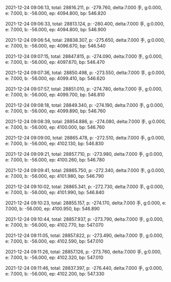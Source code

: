 2021-12-24 09:06:13, total: 28816.211, p: -279.760, delta:7.000 手, g:0.000, e: 7.000, b: -56.000, ep: 4094.800, bp: 546.820

2021-12-24 09:06:33, total: 28813.124, p: -280.400, delta:7.000 手, g:0.000, e: 7.000, b: -56.000, ep: 4094.800, bp: 546.900

2021-12-24 09:06:54, total: 28838.307, p: -275.650, delta:7.000 手, g:0.000, e: 7.000, b: -56.000, ep: 4096.670, bp: 546.540

2021-12-24 09:07:15, total: 28847.815, p: -274.090, delta:7.000 手, g:0.000, e: 7.000, b: -56.000, ep: 4097.670, bp: 546.470

2021-12-24 09:07:36, total: 28850.498, p: -273.550, delta:7.000 手, g:0.000, e: 7.000, b: -56.000, ep: 4099.410, bp: 546.620

2021-12-24 09:07:57, total: 28851.010, p: -274.780, delta:7.000 手, g:0.000, e: 7.000, b: -56.000, ep: 4099.700, bp: 546.810

2021-12-24 09:08:18, total: 28849.340, p: -274.190, delta:7.000 手, g:0.000, e: 7.000, b: -56.000, ep: 4099.890, bp: 546.760

2021-12-24 09:08:39, total: 28854.886, p: -274.080, delta:7.000 手, g:0.000, e: 7.000, b: -56.000, ep: 4100.000, bp: 546.760

2021-12-24 09:09:00, total: 28865.478, p: -272.510, delta:7.000 手, g:0.000, e: 7.000, b: -56.000, ep: 4102.130, bp: 546.830

2021-12-24 09:09:21, total: 28857.710, p: -273.980, delta:7.000 手, g:0.000, e: 7.000, b: -56.000, ep: 4100.260, bp: 546.780

2021-12-24 09:09:41, total: 28865.750, p: -272.340, delta:7.000 手, g:0.000, e: 7.000, b: -56.000, ep: 4101.980, bp: 546.790

2021-12-24 09:10:02, total: 28865.341, p: -272.730, delta:7.000 手, g:0.000, e: 7.000, b: -56.000, ep: 4101.990, bp: 546.840

2021-12-24 09:10:23, total: 28855.157, p: -274.170, delta:7.000 手, g:0.000, e: 7.000, b: -56.000, ep: 4100.950, bp: 546.890

2021-12-24 09:10:44, total: 28857.937, p: -273.790, delta:7.000 手, g:0.000, e: 7.000, b: -56.000, ep: 4102.770, bp: 547.070

2021-12-24 09:11:05, total: 28857.822, p: -273.490, delta:7.000 手, g:0.000, e: 7.000, b: -56.000, ep: 4102.590, bp: 547.010

2021-12-24 09:11:26, total: 28857.126, p: -273.760, delta:7.000 手, g:0.000, e: 7.000, b: -56.000, ep: 4102.320, bp: 547.010

2021-12-24 09:11:46, total: 28837.397, p: -276.440, delta:7.000 手, g:0.000, e: 7.000, b: -56.000, ep: 4102.200, bp: 547.330